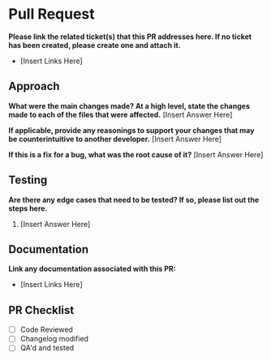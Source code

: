 # Pull Request #
**Please link the related ticket(s) that this PR addresses here. If no ticket has been created, please create one and attach it.**
* [Insert Links Here]

## Approach ##
**What were the main changes made? At a high level, state the changes made to each of the files that were affected.**
[Insert Answer Here]

**If applicable, provide any reasonings to support your changes that may be counterintuitive to another developer.**
[Insert Answer Here]

**If this is a fix for a bug, what was the root cause of it?**
[Insert Answer Here]

## Testing ##
**Are there any edge cases that need to be tested? If so, please list out the steps here.**
1. [Insert Answer Here]

## Documentation ##
**Link any documentation associated with this PR:**
* [Insert Links Here]

## PR Checklist ##
- [ ] Code Reviewed
- [ ] Changelog modified
- [ ] QA'd and tested